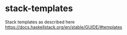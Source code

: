 # stack-templates

Stack templates as described here https://docs.haskellstack.org/en/stable/GUIDE/#templates
